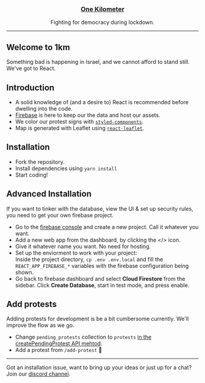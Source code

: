 <h3 align="center"><a href="https://1km.co.il">One Kilometer</a></h3>
<p align="center">
Fighting for democracy during lockdown.<br>
</p>

<hr/>

## Welcome to 1km

Something bad is happening in Israel, and we cannot afford to stand still. We've got to React.

## Introduction

- A solid knowledge of (and a desire to) React is recommended before dwelling into the code.
- [Firebase](https://firebase.google.com/) is here to keep our the data and host our assets.
- We color our protest signs with [`styled-components`](https://styled-components.com/).
- Map is generated with Leaflet using [`react-leaflet`](https://react-leaflet.js.org/).

## Installation

- Fork the repository.
- Install dependencies using `yarn install`
- Start coding!

## Advanced Installation

If you want to tinker with the database, view the UI & set up security rules, you need to get your own firebase project.

- Go to the [firebase console](https://console.firebase.google.com) and create a new project. Call it whatever you want.
- Add a new web app from the dashboard, by clicking the </> icon.
- Give it whatever name you want. No need for hosting.
- Set up the enviorment to work with your project:  
  Inside the project directory, `cp .env .env.local` and fill the `REACT_APP_FIREBASE_*` variables with the firebase configuration being shown.
- Go back to firebase dashboard and select **Cloud Firestore** from the sidebar. Click **Create Database**, start in test mode, and press enable.

## Add protests

Adding protests for development is be a bit cumbersome currently. We'll improve the flow as we go.

- Change `pending_protests` collection to `protests` [in the createPendingProtest API mehtod](https://github.com/guytepper/1km.co.il/blob/master/src/api/index.js#L33).
- Add a protest from `/add-protest` 🤗

<hr/>

Got an installation issue, want to bring up your ideas or just up for a chat? Join our [discord channel](https://discord.gg/CdT7d9p).
